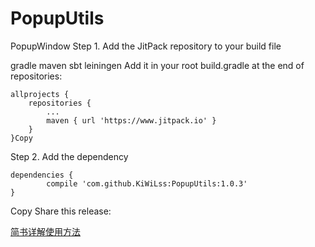 # PopupUtils
PopupWindow
Step 1. Add the JitPack repository to your build file

gradle
maven
sbt
leiningen
Add it in your root build.gradle at the end of repositories:

	allprojects {
		repositories {
			...
			maven { url 'https://www.jitpack.io' }
		}
	}Copy
Step 2. Add the dependency

	dependencies {
	        compile 'com.github.KiWiLss:PopupUtils:1.0.3'
	}
Copy
Share this release:


[简书详解使用方法](https://www.jianshu.com/p/dc7fae15d006)
